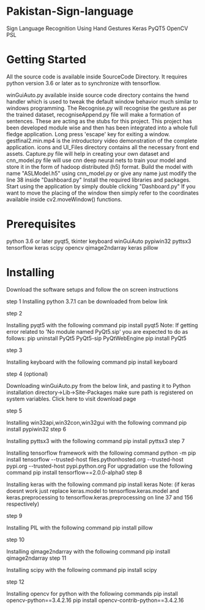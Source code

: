 # Pakistan-Sign-language
Sign Language Recognition Using Hand Gestures Keras PyQT5 OpenCV
PSL 
# Getting Started
All the source code is available inside SourceCode Directory. It requires python version 3.6 or later as to synchronize with tensorflow.

winGuiAuto.py available inside source code directory contains the hwnd handler which is used to tweak the default window behavior much similar to windows programming.
The Recognise.py will recognise the gesture as per the trained dataset, recogniseAppend.py file will make a formation of sentences. These are acting as the stubs for this project. This project has been developed module wise and then has been integrated into a whole full fledge application. Long press 'escape' key for exiting a window.
gestfinal2.min.mp4 is the introductory video demonstration of the complete application. icons and UI_Files directory contains all the necessary front end assets.
Capture.py file will help in creating your own dataset and cnn_model.py file will use cnn deep neural nets to train your model and store it in the form of hadoop distributed (h5) format.
Build the model with name "ASLModel.h5" using cnn_model.py or give any name just modify the line 38 inside "Dashboard.py"
Install the required libraries and packages.
Start using the application by simply double clicking "Dashboard.py"
If you want to move the placing of the window then simply refer to the coordinates available inside cv2.moveWindow() functions.
# Prerequisites
python 3.6 or later
pyqt5, tkinter
keyboard
winGuiAuto
pypiwin32
pyttsx3
tensorflow
keras
scipy
opencv
qimage2ndarray
keras
pillow
# Installing
Download the software setups and follow the on screen instructions

step 1
Installing python 3.7.1 can be downloaded from below link


step 2

Installing pyqt5 with the following command
pip install pyqt5
Note: If getting error related to 'No module named PyQt5.sip' you are expected to do as follows:
pip uninstall PyQt5 PyQt5-sip PyQtWebEngine
pip install PyQt5


step 3

Installing keyboard with the following command
pip install keyboard

step 4 (optional)

Downloading winGuiAuto.py from the below link, and pasting it to Python installation directory->Lib->Site-Packages
make sure path is registered on system variables.
Click here to visit download page

step 5

Installing win32api,win32con,win32gui with the following command
pip install pypiwin32
step 6

Installing pyttsx3 with the following command
pip install pyttsx3
step 7

Installing tensorflow framework with the following command
python -m pip install tensorflow --trusted-host files.pythonhosted.org --trusted-host pypi.org --trusted-host pypi.python.org
For upgradation use the following command
pip install tensorflow==2.0.0-alpha0
step 8

Installing keras with the following command
pip install keras
Note: (if keras doesnt work just replace keras.model to tensorflow.keras.model and keras.preprocessing to tensorflow.keras.preprocessing on line 37 and 156 respectively)

step 9

Installing PIL with the following command
pip install pillow

step 10

Installing qimage2ndarray with the following command
pip install qimage2ndarray
step 11

Installing scipy with the following command
pip install scipy

step 12

Installing opencv for python with the following commands
pip install opencv-python==3.4.2.16
pip install opencv-contrib-python==3.4.2.16
